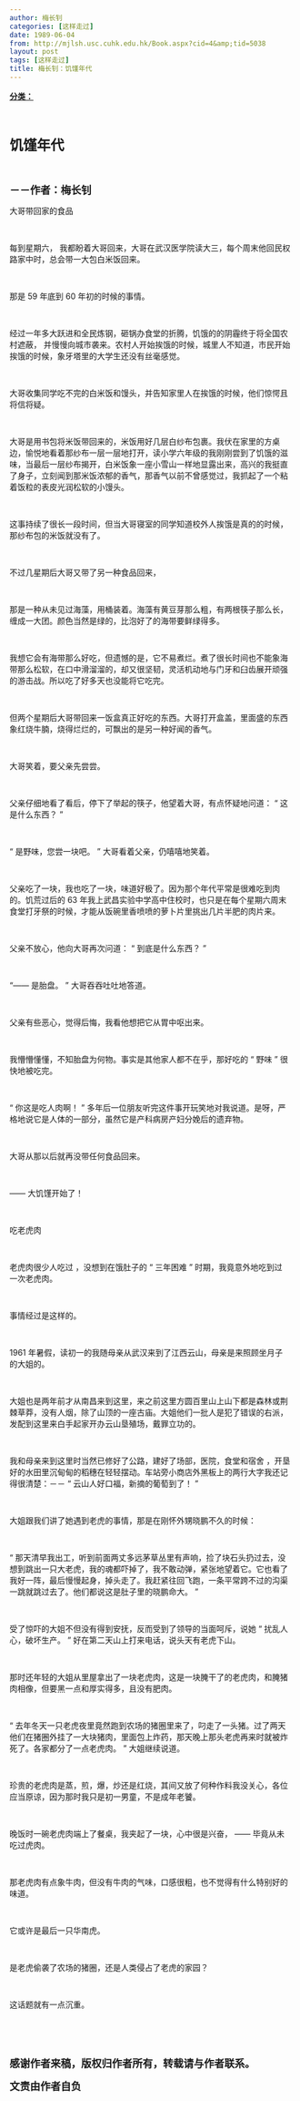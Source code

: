 ```yaml
---
author: 梅长钊
categories: [这样走过]
date: 1989-06-04
from: http://mjlsh.usc.cuhk.edu.hk/Book.aspx?cid=4&amp;tid=5038
layout: post
tags: [这样走过]
title: 梅长钊：饥馑年代
---
```


<div style="margin: 15px 10px 10px 0px;">
<div>
<span id="ctl00_ContentPlaceHolder1_chapter1_SubjectLabel" style="font-weight:bold;text-decoration:underline;">
   分类：
  </span>
</div>
<p class="p1">
<b>
<font size="5">
<span class="s1">
</span>
<br/>
</font>
</b>
</p>
<p class="p2">
<span class="s1">
<b>
<font size="5">
     饥馑年代
    </font>
</b>
</span>
</p>
<p class="p1">
<b>
<font size="4">
<span class="s1">
</span>
<br/>
</font>
</b>
</p>
<p class="p2">
<span class="s1">
<b>
<font size="4">
     －－作者：梅长钊
    </font>
</b>
</span>
</p>
<p class="p1">
<span class="s1">
<span class="Apple-converted-space">
</span>
</span>
</p>
<p class="p2">
<span class="s1">
   大哥带回家的食品
  </span>
</p>
<p class="p1">
<span class="s1">
</span>
<br/>
</p>
<p class="p2">
<span class="s1">
   每到星期六，
  </span>
<span class="s2">
</span>
<span class="s1">
   我都盼着大哥回来，大哥在武汉医学院读大三，每个周末他回民权路家中时，总会带一大包白米饭回来。
  </span>
</p>
<p class="p1">
<span class="s1">
</span>
<br/>
</p>
<p class="p2">
<span class="s1">
   那是
  </span>
<span class="s2">
   59
  </span>
<span class="s1">
   年底到
  </span>
<span class="s2">
   60
  </span>
<span class="s1">
   年初的时候的事情。
  </span>
</p>
<p class="p1">
<span class="s1">
</span>
<br/>
</p>
<p class="p2">
<span class="s1">
   经过一年多大跃进和全民炼钢，砸锅办食堂的折腾，饥饿的的阴霾终于将全国农村遮蔽，
  </span>
<span class="s2">
</span>
<span class="s1">
   并慢慢向城市袭来。农村人开始挨饿的时候，城里人不知道，市民开始挨饿的时候，象牙塔里的大学生还没有丝毫感觉。
  </span>
</p>
<p class="p1">
<span class="s1">
</span>
<br/>
</p>
<p class="p2">
<span class="s1">
   大哥收集同学吃不完的白米饭和馒头，并告知家里人在挨饿的时候，他们惊愕且将信将疑。
  </span>
</p>
<p class="p1">
<span class="s1">
</span>
<br/>
</p>
<p class="p2">
<span class="s1">
   大哥是用书包将米饭带回来的，米饭用好几层白纱布包裹。我伏在家里的方桌边，愉悦地看着那纱布一层一层地打开，读小学六年级的我刚刚尝到了饥饿的滋味，当最后一层纱布揭开，白米饭象一座小雪山一样地显露出来，高兴的我挺直了身子，立刻闻到那米饭浓郁的香气，那香气以前不曾感觉过，我抓起了一个粘着饭粒的表皮光润松软的小馒头。
  </span>
</p>
<p class="p1">
<span class="s1">
</span>
<br/>
</p>
<p class="p2">
<span class="s1">
   这事持续了很长一段时间，但当大哥寝室的同学知道校外人挨饿是真的的时候，那纱布包的米饭就没有了。
  </span>
</p>
<p class="p1">
<span class="s1">
</span>
<br/>
</p>
<p class="p2">
<span class="s1">
   不过几星期后大哥又带了另一种食品回来，
  </span>
</p>
<p class="p1">
<span class="s1">
</span>
<br/>
</p>
<p class="p2">
<span class="s1">
   那是一种从未见过海藻，用桶装着。海藻有黄豆芽那么粗，有两根筷子那么长，缠成一大团。颜色当然是绿的，比泡好了的海带要鲜绿得多。
  </span>
</p>
<p class="p1">
<span class="s1">
</span>
<br/>
</p>
<p class="p2">
<span class="s1">
   我想它会有海带那么好吃，但遗憾的是，它不易煮烂。煮了很长时间也不能象海带那么松软，在口中滑溜溜的，却又很坚韧，灵活机动地与门牙和臼齿展开顽强的游击战。所以吃了好多天也没能将它吃完。
  </span>
</p>
<p class="p1">
<span class="s1">
</span>
<br/>
</p>
<p class="p2">
<span class="s1">
   但两个星期后大哥带回来一饭盒真正好吃的东西。大哥打开盒盖，里面盛的东西象红烧牛腩，烧得烂烂的，可飘出的是另一种好闻的香气。
  </span>
</p>
<p class="p1">
<span class="s1">
</span>
<br/>
</p>
<p class="p2">
<span class="s1">
   大哥笑着，要父亲先尝尝。
  </span>
</p>
<p class="p1">
<span class="s1">
</span>
<br/>
</p>
<p class="p2">
<span class="s1">
   父亲仔细地看了看后，停下了举起的筷子，他望着大哥，有点怀疑地问道：
  </span>
<span class="s2">
   “
  </span>
<span class="s1">
   这是什么东西？
  </span>
<span class="s2">
   ”
  </span>
</p>
<p class="p1">
<span class="s1">
</span>
<br/>
</p>
<p class="p2">
<span class="s2">
   “
  </span>
<span class="s1">
   是野味，您尝一块吧。
  </span>
<span class="s2">
   ”
  </span>
<span class="s1">
   大哥看着父亲，仍嘻嘻地笑着。
  </span>
</p>
<p class="p1">
<span class="s1">
</span>
<br/>
</p>
<p class="p2">
<span class="s1">
   父亲吃了一块，我也吃了一块，味道好极了。因为那个年代平常是很难吃到肉的。饥荒过后的
  </span>
<span class="s2">
   63
  </span>
<span class="s1">
   年我上武昌实验中学高中住校时，也只是在每个星期六周末食堂打牙祭的时候，才能从饭碗里香喷喷的萝卜片里挑出几片半肥的肉片来。
  </span>
</p>
<p class="p1">
<span class="s1">
</span>
<br/>
</p>
<p class="p2">
<span class="s1">
   父亲不放心，他向大哥再次问道：
  </span>
<span class="s2">
   “
  </span>
<span class="s1">
   到底是什么东西？
  </span>
<span class="s2">
   ”
  </span>
</p>
<p class="p1">
<span class="s1">
</span>
<br/>
</p>
<p class="p2">
<span class="s2">
   “——
  </span>
<span class="s1">
   是胎盘。
  </span>
<span class="s2">
   ”
  </span>
<span class="s1">
   大哥吞吞吐吐地答道。
  </span>
</p>
<p class="p1">
<span class="s1">
</span>
<br/>
</p>
<p class="p2">
<span class="s1">
   父亲有些恶心，觉得后悔，我看他想把它从胃中呕出来。
  </span>
</p>
<p class="p1">
<span class="s1">
</span>
<br/>
</p>
<p class="p2">
<span class="s1">
   我懵懵懂懂，不知胎盘为何物。事实是其他家人都不在乎，那好吃的
  </span>
<span class="s2">
   “
  </span>
<span class="s1">
   野味
  </span>
<span class="s2">
   ”
  </span>
<span class="s1">
   很快地被吃完。
  </span>
</p>
<p class="p1">
<span class="s1">
</span>
<br/>
</p>
<p class="p2">
<span class="s2">
   “
  </span>
<span class="s1">
   你这是吃人肉啊！
  </span>
<span class="s2">
   ”
  </span>
<span class="s1">
   多年后一位朋友听完这件事开玩笑地对我说道。是呀，严格地说它是人体的一部分，虽然它是产科病房产妇分娩后的遗弃物。
  </span>
</p>
<p class="p1">
<span class="s1">
</span>
<br/>
</p>
<p class="p2">
<span class="s1">
   大哥从那以后就再没带任何食品回来。
  </span>
</p>
<p class="p1">
<span class="s1">
</span>
<br/>
</p>
<p class="p2">
<span class="s2">
   ——
  </span>
<span class="s1">
   大饥馑开始了！
  </span>
</p>
<p class="p1">
<span class="s1">
</span>
<br/>
</p>
<p class="p2">
<span class="s1">
   吃老虎肉
  </span>
<span class="s2">
<span class="Apple-converted-space">
</span>
</span>
</p>
<p class="p1">
<span class="s1">
</span>
<br/>
</p>
<p class="p2">
<span class="s1">
   老虎肉很少人吃过
  </span>
<span class="s2">
</span>
<span class="s1">
   ，没想到在饿肚子的
  </span>
<span class="s2">
   “
  </span>
<span class="s1">
   三年困难
  </span>
<span class="s2">
   ”
  </span>
<span class="s1">
   时期，我竟意外地吃到过一次老虎肉。
  </span>
</p>
<p class="p1">
<span class="s1">
</span>
<br/>
</p>
<p class="p2">
<span class="s1">
   事情经过是这样的。
  </span>
</p>
<p class="p1">
<span class="s1">
</span>
<br/>
</p>
<p class="p2">
<span class="s2">
   1961
  </span>
<span class="s1">
   年暑假，读初一的我随母亲从武汉来到了江西云山，母亲是来照顾坐月子的大姐的。
  </span>
</p>
<p class="p1">
<span class="s1">
</span>
<br/>
</p>
<p class="p2">
<span class="s1">
   大姐也是两年前才从南昌来到这里，来之前这里方圆百里山上山下都是森林或荆棘草莽，没有人烟，除了山顶的一座古庙。大姐他们一批人是犯了错误的右派，发配到这里来白手起家开办云山垦殖场，戴罪立功的。
  </span>
</p>
<p class="p1">
<span class="s1">
</span>
<br/>
</p>
<p class="p2">
<span class="s1">
   我和母亲来到这里时当然已修好了公路，建好了场部，医院，食堂和宿舍
  </span>
<span class="s2">
</span>
<span class="s1">
   ，开垦好的水田里沉甸甸的稻穗在轻轻摆动。车站旁小商店外黑板上的两行大字我还记得很清楚：－－
  </span>
<span class="s2">
   “
  </span>
<span class="s1">
   云山人好口福，新摘的葡萄到了！
  </span>
<span class="s2">
   ”
  </span>
</p>
<p class="p1">
<span class="s1">
</span>
<br/>
</p>
<p class="p2">
<span class="s1">
   大姐跟我们讲了她遇到老虎的事情，那是在刚怀外甥晓鹏不久的时候：
  </span>
</p>
<p class="p1">
<span class="s1">
</span>
<br/>
</p>
<p class="p2">
<span class="s2">
   “
  </span>
<span class="s1">
   那天清早我出工，听到前面两丈多远茅草丛里有声响，捡了块石头扔过去，没想到跳出一只大老虎，我的魂都吓掉了，我不敢动弹，紧张地望着它。它也看了我好一阵，最后慢慢起身，掉头走了。我赶紧往回飞跑，一条平常跨不过的沟渠一跳就跳过去了。他们都说这是肚子里的晓鹏命大。
  </span>
<span class="s2">
   ”
  </span>
</p>
<p class="p1">
<span class="s1">
</span>
<br/>
</p>
<p class="p2">
<span class="s1">
   受了惊吓的大姐不但没有得到安抚，反而受到了领导的当面呵斥，说她
  </span>
<span class="s2">
   “
  </span>
<span class="s1">
   扰乱人心，破坏生产。
  </span>
<span class="s2">
   ”
  </span>
<span class="s1">
   好在第二天山上打来电话，说头天有老虎下山。
  </span>
</p>
<p class="p1">
<span class="s1">
</span>
<br/>
</p>
<p class="p2">
<span class="s1">
   那时还年轻的大姐从里屋拿出了一块老虎肉，这是一块腌干了的老虎肉，和腌猪肉相像，但要黑一点和厚实得多，且没有肥肉。
  </span>
</p>
<p class="p1">
<span class="s1">
</span>
<br/>
</p>
<p class="p2">
<span class="s2">
   “
  </span>
<span class="s1">
   去年冬天一只老虎夜里竟然跑到农场的猪圈里来了，叼走了一头猪。过了两天他们在猪圈外挂了一大块猪肉，里面包上炸药，那天晚上那头老虎再来时就被炸死了。各家都分了一点老虎肉。
  </span>
<span class="s2">
   ”
  </span>
<span class="s1">
   大姐继续说道。
  </span>
</p>
<p class="p1">
<span class="s1">
</span>
<br/>
</p>
<p class="p2">
<span class="s1">
   珍贵的老虎肉是蒸，煎，爆，炒还是红烧，其间又放了何种作料我没关心，各位应当原谅，因为那时我只是初一男童，不是成年老饕。
  </span>
</p>
<p class="p1">
<span class="s1">
</span>
<br/>
</p>
<p class="p2">
<span class="s1">
   晚饭时一碗老虎肉端上了餐桌，我夹起了一块，心中很是兴奋，
  </span>
<span class="s2">
   ——
  </span>
<span class="s1">
   毕竟从未吃过虎肉。
  </span>
</p>
<p class="p1">
<span class="s1">
</span>
<br/>
</p>
<p class="p2">
<span class="s1">
   那老虎肉有点象牛肉，但没有牛肉的气味，口感很粗，也不觉得有什么特别好的味道。
  </span>
</p>
<p class="p1">
<span class="s1">
</span>
<br/>
</p>
<p class="p2">
<span class="s1">
   它或许是最后一只华南虎。
  </span>
</p>
<p class="p1">
<span class="s1">
</span>
<br/>
</p>
<p class="p2">
<span class="s1">
   是老虎偷袭了农场的猪圈，还是人类侵占了老虎的家园？
  </span>
</p>
<p class="p1">
<span class="s1">
</span>
<br/>
</p>
<p class="p2">
<span class="s1">
   这话题就有一点沉重。
  </span>
</p>
<p class="p1">
<span class="s1">
</span>
<br/>
</p>
<p class="p1">
<b>
<font size="4">
<span class="s1">
</span>
<br/>
</font>
</b>
</p>
<p class="p2">
<span class="s1">
<b>
<font size="4">
     感谢作者来稿，版权归作者所有，转载请与作者联系。
    </font>
</b>
</span>
</p>
<p class="p2">
<span class="s1">
<b>
<font size="4">
     文责由作者自负
    </font>
</b>
</span>
</p>
</div>
